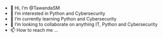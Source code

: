 - 👋 Hi, I’m @TawandaSM
- 👀 I’m interested in Python and Cybersecurity
- 🌱 I’m currently learning Python and Cybersecurity
- 💞️ I’m looking to collaborate on anything IT, Python and Cybersecurity
- 📫 How to reach me ...

<!---
TawandaSM/TawandaSM is a ✨ special ✨ repository because its `README.md` (this file) appears on your GitHub profile.
You can click the Preview link to take a look at your changes.
--->
